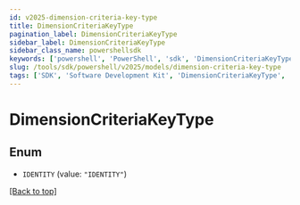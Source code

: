 ```yaml
---
id: v2025-dimension-criteria-key-type
title: DimensionCriteriaKeyType
pagination_label: DimensionCriteriaKeyType
sidebar_label: DimensionCriteriaKeyType
sidebar_class_name: powershellsdk
keywords: ['powershell', 'PowerShell', 'sdk', 'DimensionCriteriaKeyType', 'V2025DimensionCriteriaKeyType'] 
slug: /tools/sdk/powershell/v2025/models/dimension-criteria-key-type
tags: ['SDK', 'Software Development Kit', 'DimensionCriteriaKeyType', 'V2025DimensionCriteriaKeyType']
---
```



# DimensionCriteriaKeyType

## Enum


* `IDENTITY` (value: `"IDENTITY"`)


[[Back to top]](#) 

